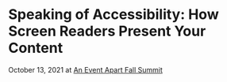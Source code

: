 # Speaking of Accessibility: How Screen Readers Present Your Content

October 13, 2021 at [An Event Apart Fall Summit](https://aneventapart.com/event/fall-summit-2021#s29276)